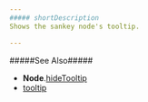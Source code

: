 ```yaml
---
##### shortDescription
Shows the sankey node's tooltip.

---
```

#####See Also#####
- **Node**.[hideTooltip](/api-reference/20%20Data%20Visualization%20Widgets/dxSankey/6%20Node/3%20Methods/hideTooltip().md '/Documentation/ApiReference/Data_Visualization_Widgets/dxSankey/Node/Methods/#hideTooltip')
- [tooltip](/api-reference/20%20Data%20Visualization%20Widgets/dxFunnel/1%20Configuration/tooltip '/Documentation/ApiReference/Data_Visualization_Widgets/dxFunnel/Configuration/tooltip/')